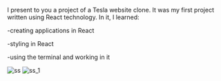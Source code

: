 I present to you a project of a Tesla website clone. It was my first project written using React technology. In it, I learned:

-creating applications in React

-styling in React

-using the terminal and working in it

![ss](https://user-images.githubusercontent.com/123744356/231899785-70c3b1bf-51f5-4855-82e0-6ef77d3d7695.png)
![ss_1](https://user-images.githubusercontent.com/123744356/231899830-dd17051b-2012-496e-9a6c-94ecb3b48dc1.png)
